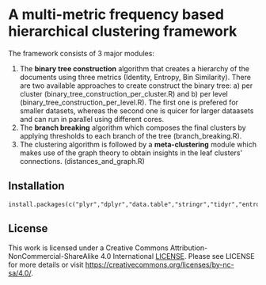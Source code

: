 # A multi-metric frequency based hierarchical clustering framework

The framework consists of 3 major modules:
1) The **binary tree construction** algorithm that creates a hierarchy of the documents using three metrics (Identity, Entropy, Bin Similarity).
There are two available approaches to create construct the binary tree: 
a) per cluster (binary_tree_construction_per_cluster.R) and 
b) per level (binary_tree_construction_per_level.R).
The first one is prefered for smaller datasets, whereas the second one is quicer for larger dataasets and can run in parallel using different cores.
2) The **branch breaking** algorithm which composes the final clusters by applying thresholds to each branch of the tree (branch_breaking.R).
3) The clustering algorithm is followed by a **meta-clustering** module which makes use of the graph theory to obtain insights in the leaf clusters' connections. (distances_and_graph.R)

## Installation

```
install.packages(c("plyr","dplyr","data.table","stringr","tidyr","entropy","ggplot2","ggseqlogo","gridExtra","cluster","seqinr","collapsibleTree","data.tree","DiagrammeR","stringdist","igraph","networkD3","plsgenomics","shinycssloaders","shiny","shinyFiles","shinyjs","shinyBS","DT","plotly","xtable","tictoc","parallel"))
```

##  License
This work is licensed under a Creative Commons Attribution-NonCommercial-ShareAlike 4.0 International  [LICENSE](License.md). Please see LICENSE for more details or visit https://creativecommons.org/licenses/by-nc-sa/4.0/.